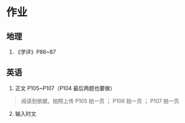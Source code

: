 # 作业
## 地理
1. 《学评》P86~87

## 英语
1. 正文 P105~P107（P104 最后两题也要做）
> 阅读划依据，拍照上传
> P105 拍一页 ； P106 拍一页 ； P107 拍一页
2. 输入时文